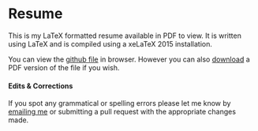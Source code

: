 # Resume
This is my LaTeX formatted resume available in PDF to view. It is written using LaTeX and is compiled using a xeLaTeX 2015 installation.

You can view the [github file](/Luke_Sheard_Resume.pdf) in browser. However you can also [download](../../raw/master/Luke_Sheard_Resume.pdf) a PDF version of the file if you wish.

#### Edits & Corrections
If you spot any grammatical or spelling errors please let me know by [emailing me](mailto:me@lukesheard.com) or submitting a pull request with the appropriate changes made.
